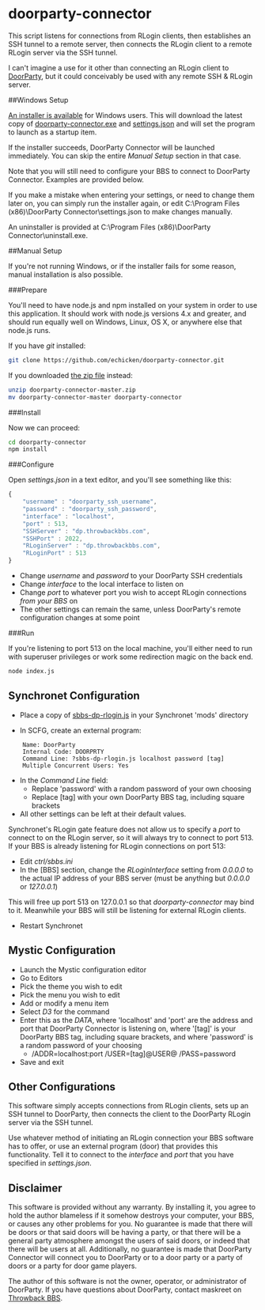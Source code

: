 # doorparty-connector

This script listens for connections from RLogin clients, then establishes an SSH
tunnel to a remote server, then connects the RLogin client to a remote RLogin
server via the SSH tunnel.

I can't imagine a use for it other than connecting an RLogin client to
[DoorParty](http://wiki.throwbackbbs.com/doku.php), but it could conceivably be
used with any remote SSH & RLogin server.

##Windows Setup

[An installer is available](https://github.com/echicken/doorparty-connector/blob/master/dpc-installer.exe?raw=true)
for Windows users.  This will download the latest copy of
[doorparty-connector.exe](https://github.com/echicken/doorparty-connector/blob/master/doorparty-connector.exe?raw=true)
and
[settings.json](https://github.com/echicken/doorparty-connector/blob/master/settings.json?raw=true)
and will set the program to launch as a startup item.

If the installer succeeds, DoorParty Connector will be launched immediately. You
can skip the entire *Manual Setup* section in that case.

Note that you will still need to configure your BBS to connect to DoorParty
Connector.  Examples are provided below.

If you make a mistake when entering your settings, or need to change them later
on, you can simply run the installer again, or edit
C:\Program Files (x86)\DoorParty Connector\settings.json
to make changes manually.

An uninstaller is provided at 
C:\Program Files (x86)\DoorParty Connector\uninstall.exe.

##Manual Setup

If you're not running Windows, or if the installer fails for some reason, manual
installation is also possible.

###Prepare

You'll need to have node.js and npm installed on your system in order to use 
this application.  It should work with node.js versions 4.x and greater, and
should run equally well on Windows, Linux, OS X, or anywhere else that node.js
runs.

If you have *git* installed:
```sh
git clone https://github.com/echicken/doorparty-connector.git
```

If you downloaded [the zip file](https://github.com/echicken/doorparty-connector/archive/master.zip) instead:
```sh
unzip doorparty-connector-master.zip
mv doorparty-connector-master doorparty-connector
```

###Install

Now we can proceed:
```sh
cd doorparty-connector
npm install
```

###Configure

Open *settings.json* in a text editor, and you'll see something like this:

```js
{
	"username" : "doorparty_ssh_username",
	"password" : "doorparty_ssh_password",
	"interface" : "localhost",
	"port" : 513,
	"SSHServer" : "dp.throwbackbbs.com",
	"SSHPort" : 2022,
	"RLoginServer" : "dp.throwbackbbs.com",
	"RLoginPort" : 513
}
```

- Change *username* and *password* to your DoorParty SSH credentials
- Change *interface* to the local interface to listen on
- Change *port* to whatever port you wish to accept RLogin connections *from your BBS* on
- The other settings can remain the same, unless DoorParty's remote configuration changes at some point

###Run

If you're listening to port 513 on the local machine, you'll either need to run
with superuser privileges or work some redirection magic on the back end.

```sh
node index.js
```

## Synchronet Configuration

- Place a copy of [sbbs-dp-rlogin.js](https://github.com/echicken/doorparty-connector/blob/master/sbbs-dp-rlogin.js?raw=true) in your Synchronet 'mods' directory

- In SCFG, create an external program:

```
	Name: DoorParty
	Internal Code: DOORPRTY
	Command Line: ?sbbs-dp-rlogin.js localhost password [tag]
	Multiple Concurrent Users: Yes
```

- In the *Command Line* field:
	- Replace 'password' with a random password of your own choosing
	- Replace [tag] with your own DoorParty BBS tag, including square brackets
- All other settings can be left at their default values.

Synchronet's RLogin gate feature does not allow us to specify a *port* to
connect to on the RLogin server, so it will always try to connect to port 513.
If your BBS is already listening for RLogin connections on port 513:

- Edit *ctrl/sbbs.ini*
- In the [BBS] section, change the *RLoginInterface* setting from *0.0.0.0* to the actual IP address of your BBS server (must be anything but *0.0.0.0* or *127.0.0.1*)

This will free up port 513 on 127.0.0.1 so that *doorparty-connector* may bind
to it.  Meanwhile your BBS will still be listening for external RLogin clients.

- Restart Synchronet

## Mystic Configuration

- Launch the Mystic configuration editor
- Go to Editors
- Pick the theme you wish to edit
- Pick the menu you wish to edit
- Add or modify a menu item
- Select *D3* for the command
- Enter this as the *DATA*, where 'localhost' and 'port' are the address and port that DoorParty Connector is listening on, where '[tag]' is your DoorParty BBS tag, including square brackets, and where 'password' is a random password of your choosing
	- /ADDR=localhost:port /USER=[tag]@USER@ /PASS=password
- Save and exit

## Other Configurations

This software simply accepts connections from RLogin clients, sets up an SSH
tunnel to DoorParty, then connects the client to the DoorParty RLogin server via
the SSH tunnel.

Use whatever method of initiating an RLogin connection your BBS software has to
offer, or use an external program (door) that provides this functionality.  Tell
it to connect to the *interface* and *port* that you have specified in
*settings.json*.

## Disclaimer

This software is provided without any warranty.  By installing it, you agree to
hold the author blameless if it somehow destroys your computer, your BBS, or
causes any other problems for you.  No guarantee is made that there will be
doors or that said doors will be having a party, or that there will be a general
party atmosphere amongst the users of said doors, or indeed that there will be
users at all.  Additionally, no guarantee is made that DoorParty Connector will
connect you to DoorParty or to a door party or a party of doors or a party for
door game players.

The author of this software is not the owner, operator, or administrator of
DoorParty.  If you have questions about DoorParty, contact maskreet on 
[Throwback BBS](http://www.throwbackbbs.com/).
